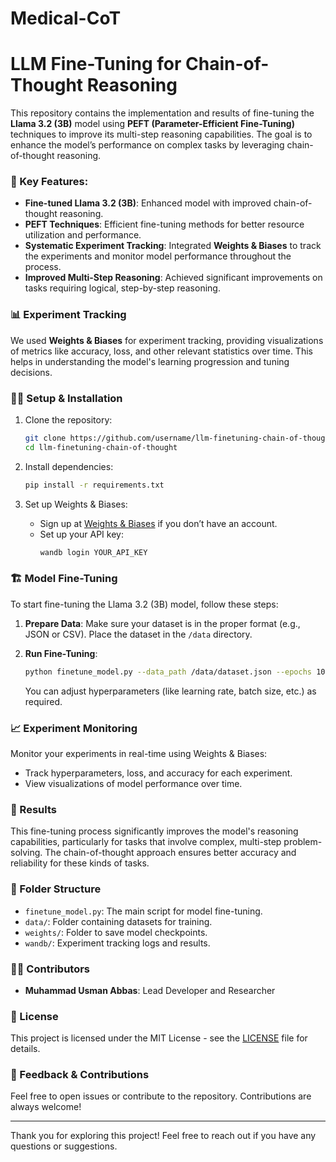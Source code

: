 # Medical-CoT

# LLM Fine-Tuning for Chain-of-Thought Reasoning

This repository contains the implementation and results of fine-tuning the **Llama 3.2 (3B)** model using **PEFT (Parameter-Efficient Fine-Tuning)** techniques to improve its multi-step reasoning capabilities. The goal is to enhance the model’s performance on complex tasks by leveraging chain-of-thought reasoning.

### 🚀 Key Features:
- **Fine-tuned Llama 3.2 (3B)**: Enhanced model with improved chain-of-thought reasoning.
- **PEFT Techniques**: Efficient fine-tuning methods for better resource utilization and performance.
- **Systematic Experiment Tracking**: Integrated **Weights & Biases** to track the experiments and monitor model performance throughout the process.
- **Improved Multi-Step Reasoning**: Achieved significant improvements on tasks requiring logical, step-by-step reasoning.

### 📊 Experiment Tracking
We used **Weights & Biases** for experiment tracking, providing visualizations of metrics like accuracy, loss, and other relevant statistics over time. This helps in understanding the model's learning progression and tuning decisions.

### 🧑‍💻 Setup & Installation

1. Clone the repository:
   ```bash
   git clone https://github.com/username/llm-finetuning-chain-of-thought.git
   cd llm-finetuning-chain-of-thought
   ```

2. Install dependencies:
   ```bash
   pip install -r requirements.txt
   ```

3. Set up Weights & Biases:
   - Sign up at [Weights & Biases](https://www.wandb.com/) if you don’t have an account.
   - Set up your API key:
     ```bash
     wandb login YOUR_API_KEY
     ```

### 🏗️ Model Fine-Tuning

To start fine-tuning the Llama 3.2 (3B) model, follow these steps:

1. **Prepare Data**: Make sure your dataset is in the proper format (e.g., JSON or CSV). Place the dataset in the `/data` directory.
2. **Run Fine-Tuning**:
   ```bash
   python finetune_model.py --data_path /data/dataset.json --epochs 10 --batch_size 16
   ```

   You can adjust hyperparameters (like learning rate, batch size, etc.) as required.

### 📈 Experiment Monitoring

Monitor your experiments in real-time using Weights & Biases:

- Track hyperparameters, loss, and accuracy for each experiment.
- View visualizations of model performance over time.

### 📝 Results

This fine-tuning process significantly improves the model's reasoning capabilities, particularly for tasks that involve complex, multi-step problem-solving. The chain-of-thought approach ensures better accuracy and reliability for these kinds of tasks.

### 📂 Folder Structure

- `finetune_model.py`: The main script for model fine-tuning.
- `data/`: Folder containing datasets for training.
- `weights/`: Folder to save model checkpoints.
- `wandb/`: Experiment tracking logs and results.

### 🧑‍💻 Contributors

- **Muhammad Usman Abbas**: Lead Developer and Researcher

### 📝 License

This project is licensed under the MIT License - see the [LICENSE](LICENSE) file for details.

### 💬 Feedback & Contributions

Feel free to open issues or contribute to the repository. Contributions are always welcome!

---

Thank you for exploring this project! Feel free to reach out if you have any questions or suggestions.
